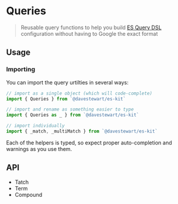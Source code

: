 # Queries

> Reusable query functions to help you build [ES Query DSL](https://www.elastic.co/guide/en/elasticsearch/reference/current/query-dsl.html) configuration without having to Google the exact format

## Usage

### Importing

You can import the query urtilties in several ways:

```js
// import as a single object (which will code-complete)
import { Queries } from `@davestewart/es-kit`

// import and rename as something easier to type
import { Queries as _ } from `@davestewart/es-kit`

// import individually
import { _match, _multiMatch } from `@davestewart/es-kit`
```

Each of the helpers is typed, so expect proper auto-completion and warnings as you use them.

## API

- Tatch
- Term
- Compound



## 

